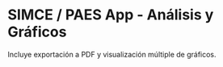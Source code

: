 # SIMCE / PAES App - Análisis y Gráficos

Incluye exportación a PDF y visualización múltiple de gráficos.
